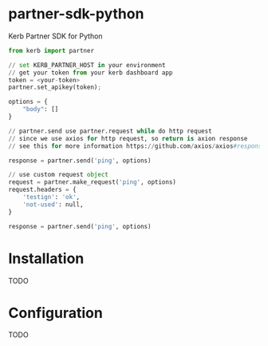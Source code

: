 # partner-sdk-python
Kerb Partner SDK for Python


```python
from kerb import partner

// set KERB_PARTNER_HOST in your environment
// get your token from your kerb dashboard app
token = <your-token>
partner.set_apikey(token);

options = {
    "body": []
}

// partner.send use partner.request while do http request
// since we use axios for http request, so return is axion response
// see this for more information https://github.com/axios/axios#response-schema

response = partner.send('ping', options)

// use custom request object
request = partner.make_request('ping', options)
request.headers = {
    'testign': 'ok',
    'not-used': null,
}

response = partner.send('ping', options)


```

# Installation

TODO

# Configuration

TODO



